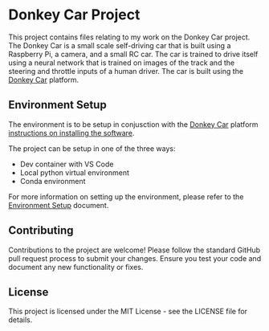 # Donkey Car Project

This project contains files relating to my work on the Donkey Car project. The Donkey Car is a small scale self-driving car that is built using a Raspberry Pi, a camera, and a small RC car. The car is trained to drive itself using a neural network that is trained on images of the track and the steering and throttle inputs of a human driver. The car is built using the [Donkey Car](http://www.donkeycar.com) platform.

## Environment Setup

The environment is to be setup in conjusction with the [Donkey Car](http://www.donkeycar.com) platform [instructions on installing the software](http://docs.donkeycar.com/guide/install_software/#step-1-install-software-on-host-pc).

The project can be setup in one of the three ways:
- Dev container with VS Code
- Local python virtual environment
- Conda environment

For more information on setting up the environment, please refer to the [Environment Setup](./docs/environment_setup.md) document.

## Contributing

Contributions to the project are welcome! Please follow the standard GitHub pull request process to submit your changes. Ensure you test your code and document any new functionality or fixes.

## License

This project is licensed under the MIT License - see the LICENSE file for details.